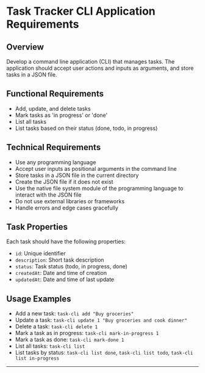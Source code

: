 # Task Tracker CLI Application Requirements

## Overview

Develop a command line application (CLI) that manages tasks. The application should accept user actions and inputs as arguments, and store tasks in a JSON file.

## Functional Requirements

- Add, update, and delete tasks
- Mark tasks as 'in progress' or 'done'
- List all tasks
- List tasks based on their status (done, todo, in progress)

## Technical Requirements

- Use any programming language
- Accept user inputs as positional arguments in the command line
- Store tasks in a JSON file in the current directory
- Create the JSON file if it does not exist
- Use the native file system module of the programming language to interact with the JSON file
- Do not use external libraries or frameworks
- Handle errors and edge cases gracefully

## Task Properties

Each task should have the following properties:

- `id`: Unique identifier
- `description`: Short task description
- `status`: Task status (todo, in progress, done)
- `createdAt`: Date and time of creation
- `updatedAt`: Date and time of last update

## Usage Examples

- Add a new task: `task-cli add "Buy groceries"`
- Update a task: `task-cli update 1 "Buy groceries and cook dinner"`
- Delete a task: `task-cli delete 1`
- Mark a task as in progress: `task-cli mark-in-progress 1`
- Mark a task as done: `task-cli mark-done 1`
- List all tasks: `task-cli list`
- List tasks by status: `task-cli list done`, `task-cli list todo`, `task-cli list in-progress`

---